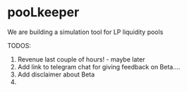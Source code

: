 # pooLkeeper

We are building a simulation tool for LP liquidity pools

TODOS:
1. Revenue last couple of hours! - maybe later
2. Add link to telegram chat for giving feedback on Beta....
3. Add disclaimer about Beta
4. 